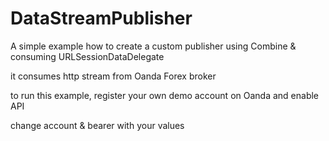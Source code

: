 # DataStreamPublisher

A simple example how to create a custom publisher using Combine & consuming URLSessionDataDelegate

it consumes http stream from Oanda Forex broker

to run this example, register your own demo account on Oanda and enable API

change account & bearer with your values

